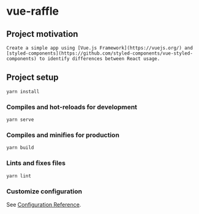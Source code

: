 # vue-raffle

## Project motivation
```
Create a simple app using [Vue.js Framework](https://vuejs.org/) and [styled-components](https://github.com/styled-components/vue-styled-components) to identify differences between React usage.
```

## Project setup
```
yarn install
```

### Compiles and hot-reloads for development
```
yarn serve
```

### Compiles and minifies for production
```
yarn build
```

### Lints and fixes files
```
yarn lint
```

### Customize configuration
See [Configuration Reference](https://cli.vuejs.org/config/).
